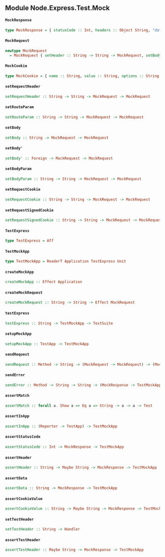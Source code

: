 ## Module Node.Express.Test.Mock

#### `MockResponse`

``` purescript
type MockResponse = { statusCode :: Int, headers :: Object String, "data" :: String, cookies :: Object MockCookie }
```

#### `MockRequest`

``` purescript
newtype MockRequest
  = MockRequest { setHeader :: String -> String -> MockRequest, setBody :: Foreign -> MockRequest, setBodyParam :: String -> String -> MockRequest, setRouteParam :: String -> String -> MockRequest, setCookie :: String -> String -> MockRequest, setSignedCookie :: String -> String -> MockRequest }
```

#### `MockCookie`

``` purescript
type MockCookie = { name :: String, value :: String, options :: String }
```

#### `setRequestHeader`

``` purescript
setRequestHeader :: String -> String -> MockRequest -> MockRequest
```

#### `setRouteParam`

``` purescript
setRouteParam :: String -> String -> MockRequest -> MockRequest
```

#### `setBody`

``` purescript
setBody :: String -> MockRequest -> MockRequest
```

#### `setBody'`

``` purescript
setBody' :: Foreign -> MockRequest -> MockRequest
```

#### `setBodyParam`

``` purescript
setBodyParam :: String -> String -> MockRequest -> MockRequest
```

#### `setRequestCookie`

``` purescript
setRequestCookie :: String -> String -> MockRequest -> MockRequest
```

#### `setRequestSignedCookie`

``` purescript
setRequestSignedCookie :: String -> String -> MockRequest -> MockRequest
```

#### `TestExpress`

``` purescript
type TestExpress = Aff
```

#### `TestMockApp`

``` purescript
type TestMockApp = ReaderT Application TestExpress Unit
```

#### `createMockApp`

``` purescript
createMockApp :: Effect Application
```

#### `createMockRequest`

``` purescript
createMockRequest :: String -> String -> Effect MockRequest
```

#### `testExpress`

``` purescript
testExpress :: String -> TestMockApp -> TestSuite
```

#### `setupMockApp`

``` purescript
setupMockApp :: TestApp -> TestMockApp
```

#### `sendRequest`

``` purescript
sendRequest :: Method -> String -> (MockRequest -> MockRequest) -> (MockResponse -> TestMockApp) -> TestMockApp
```

#### `sendError`

``` purescript
sendError :: Method -> String -> String -> (MockResponse -> TestMockApp) -> TestMockApp
```

#### `assertMatch`

``` purescript
assertMatch :: forall a. Show a => Eq a => String -> a -> a -> Test
```

#### `assertInApp`

``` purescript
assertInApp :: (Reporter -> TestApp) -> TestMockApp
```

#### `assertStatusCode`

``` purescript
assertStatusCode :: Int -> MockResponse -> TestMockApp
```

#### `assertHeader`

``` purescript
assertHeader :: String -> Maybe String -> MockResponse -> TestMockApp
```

#### `assertData`

``` purescript
assertData :: String -> MockResponse -> TestMockApp
```

#### `assertCookieValue`

``` purescript
assertCookieValue :: String -> Maybe String -> MockResponse -> TestMockApp
```

#### `setTestHeader`

``` purescript
setTestHeader :: String -> Handler
```

#### `assertTestHeader`

``` purescript
assertTestHeader :: Maybe String -> MockResponse -> TestMockApp
```



